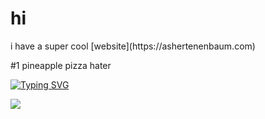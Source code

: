 <h1 align="left">hi</h1>
i have a super cool [website](https://ashertenenbaum.com) 


#1 pineapple pizza hater


[![Typing SVG](https://readme-typing-svg.demolab.com?font=Fira+Code&pause=1000&random=false&width=435&lines=pineapple+pizza+sucks+)](https://git.io/typing-svg)



![](https://komarev.com/ghpvc/?username=ashertenenbaum&base=1000)
